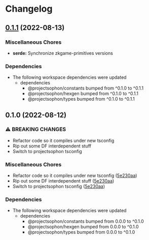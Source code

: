 # Changelog

## [0.1.1](https://github.com/projectsophon/zkgame-primitives/compare/serde-v0.1.0...serde-v0.1.1) (2022-08-13)


### Miscellaneous Chores

* **serde:** Synchronize zkgame-primitives versions


### Dependencies

* The following workspace dependencies were updated
  * dependencies
    * @projectsophon/constants bumped from ^0.1.0 to ^0.1.1
    * @projectsophon/hexgen bumped from ^0.1.0 to ^0.1.1
    * @projectsophon/types bumped from ^0.1.0 to ^0.1.1

## 0.1.0 (2022-08-12)


### ⚠ BREAKING CHANGES

* Refactor code so it compiles under new tsconfig
* Rip out some DF interdependent stuff
* Switch to projectsophon tsconfig

### Miscellaneous Chores

* Refactor code so it compiles under new tsconfig ([5e230aa](https://github.com/projectsophon/zkgame-primitives/commit/5e230aa0562d086f0df24ec53a9952675c0d4c9e))
* Rip out some DF interdependent stuff ([5e230aa](https://github.com/projectsophon/zkgame-primitives/commit/5e230aa0562d086f0df24ec53a9952675c0d4c9e))
* Switch to projectsophon tsconfig ([5e230aa](https://github.com/projectsophon/zkgame-primitives/commit/5e230aa0562d086f0df24ec53a9952675c0d4c9e))


### Dependencies

* The following workspace dependencies were updated
  * dependencies
    * @projectsophon/constants bumped from 0.0.0 to ^0.1.0
    * @projectsophon/hexgen bumped from 0.0.0 to ^0.1.0
    * @projectsophon/types bumped from 0.0.0 to ^0.1.0
